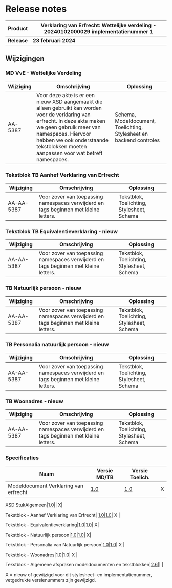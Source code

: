 # Release notes
Product|Verklaring van Erfrecht: Wettelijke verdeling - 20240102000029 implementatienummer 1|
|---|---|
|**Release**|**23 februari 2024**|

## Wijzigingen


### MD VvE - Wettelijke Verdeling
|Wijziging|Omschrijving|Oplossing|
|---|---|---|
AA-5387 | Voor deze akte is er een nieuw XSD aangemaakt die alleen gebruikt kan worden voor de verklaring van erfrecht. In deze akte maken we geen gebruik meer van namespaces. Hiervoor hebben we ook onderstaande tekstblokken moeten aanpassen voor wat betreft namespaces. | Schema, Modeldocument, Toelichting, Stylesheet en backend controles |


### Tekstblok TB Aanhef Verklaring van Erfrecht
|Wijziging|Omschrijving|Oplossing|
|---|---|---|
AA-AA-5387 | Voor zover van toepassing namespaces verwijderd en tags beginnen met kleine letters.  | Tekstblok, Toelichting, Stylesheet, Schema |

### Tekstblok TB Equivalentieverklaring - nieuw
|Wijziging|Omschrijving|Oplossing|
|---|---|---|
AA-AA-5387 | Voor zover van toepassing namespaces verwijderd en tags beginnen met kleine letters.  | Tekstblok, Toelichting, Stylesheet, Schema |

### TB Natuurlijk persoon - nieuw
|Wijziging|Omschrijving|Oplossing|
|---|---|---|
AA-AA-5387 | Voor zover van toepassing namespaces verwijderd en tags beginnen met kleine letters. | Tekstblok, Toelichting, Stylesheet, Schema| 


### TB Personalia natuurlijk persoon - nieuw
|Wijziging|Omschrijving|Oplossing|
|---|---|---|
AA-AA-5387 | Voor zover van toepassing namespaces verwijderd en tags beginnen met kleine letters. | Tekstblok, Toelichting, Stylesheet, Schema| 

### TB Woonadres - nieuw
|Wijziging|Omschrijving|Oplossing|
|---|---|---|
AA-AA-5387 | Voor zover van toepassing namespaces verwijderd en tags beginnen met kleine letters.| Tekstblok, Toelichting, Stylesheet, Schema| 




### Specificaties
Naam|Versie MD/TB|Versie Toelich.|  |
| --- |--- |--- |---|
Modeldocument Verklaring van erfrecht|[1.0]( /kik-modeldocumenten/modeldocumenten/Verklaring%20van%20erfrecht/20240102000029/Modeldocument%20Verklaring%20van%20Erfrecht%20v1.0.docx)|[1.0]( /kik-modeldocumenten/modeldocumenten/Verklaring%20van%20erfrecht/20240102000029/Toelichting%20modeldocument%20Verklaring%20van%20Erfrecht%20v1.0%20-%20v1.0.docx)| X |

XSD StukAlgemeen|[1.0]( /aa-documentation/kik-xsd/Verklaring%20van%20erfrecht/VVE-WettelijkeVerdeling-1.0)|| X|  

Tekstblok - Aanhef Verklaring van Erfrecht|
[1.0](/kik-modeldocumenten/tekstblokken/Tekstblok%20-%20Aanhef%20Verklaring%20van%20Erfrecht%20v1.0.docx)|[1.0](/kik-modeldocumenten/tekstblokken/tbv_Verklaring%20van%20erfrecht/Toelichting%20Tekstblok%20-%20Aanhef%20Verklaring%20van%20Erfrecht%20v1.0%20-%20v1.0.docx)| X |

Tekstblok - Equivalentieverklaring|[1.0](/kik-modeldocumenten/tekstblokken/Tekstblok%20-%20Equivalentieverklaring-nieuw%20v1.0.docx)|[1.0](/kik-modeldocumenten/tekstblokken/tbv_Verklaring%20van%20erfrecht/Toelichting%20Tekstblok%20-%20Equivalentieverklaring%20v1.0%20-%20v1.0%20-%20nieuw.docx)| X|

Tekstblok - Natuurlijk persoon|[1.0](/kik-modeldocumenten/tekstblokken/Tekstblok%20-%20Natuurlijk%20persoon-nieuw%20v1.0.docx)|[1.0](/kik-modeldocumenten/tekstblokken/tbv_Verklaring%20van%20erfrecht/Toelichting%20Tekstblok%20-%20Natuurlijk%20persoon%20v1.0%20-%20v1.0%20-%20nieuw.docx)| X|

Tekstblok - Personalia van Natuurlijk persoon|[1.0](/kik-modeldocumenten/tekstblokken/Tekstblok%20-%20Personalia%20van%20Natuurlijk%20persoon-nieuw%20v1.0.docx)|[1.0](/kik-modeldocumenten/tekstblokken/tbv_Verklaring%20van%20erfrecht/Toelichting%20Tekstblok%20-%20Personalia%20van%20Natuurlijk%20persoon%20v1.0%20-%20v1.0%20-%20nieuw.docx)| X  |

Tekstblok - Woonadres|[1.0](/kik-modeldocumenten/tekstblokken/Tekstblok%20-%20Woonadres%20v1.0-nieuw.docx)|[1.0](/kik-modeldocumenten/tekstblokken/tbv_Verklaring%20van%20erfrecht/Toelichting%20Tekstblok%20-%20Woonadres%201.0%20-%20v1.0%20-%20nieuw.docx)| X  |

Tekstblok - Algemene afspraken modeldocumenten en tekstblokken|[2.6](/kik-modeldocumenten/tekstblokken/Tekstblok%20-%20Algemene%20afspraken%20modeldocumenten%20en%20tekstblokken%20v2.6.docx)||  | 

X = nieuw of gewijzigd voor dit stylesheet- en implementatienummer, vetgedrukte versienummers zijn gewijzigd.